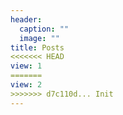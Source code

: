 ```yaml
---
header:
  caption: ""
  image: ""
title: Posts
<<<<<<< HEAD
view: 1
=======
view: 2
>>>>>>> d7c110d... Init
---
```

